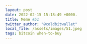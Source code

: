 ```yaml
---
layout: post
date: 2022-02-15 15:18:49 +0000.
title: Meme #51
twitter_author: "@coldbitwallet"
local_file: /assets/images/51.jpeg
tags: bitcoin when-to-buy
---
```

